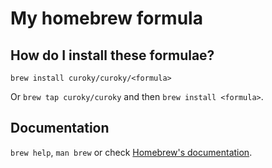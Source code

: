 # My homebrew formula

## How do I install these formulae?

`brew install curoky/curoky/<formula>`

Or `brew tap curoky/curoky` and then `brew install <formula>`.

## Documentation

`brew help`, `man brew` or check [Homebrew's documentation](https://docs.brew.sh).
